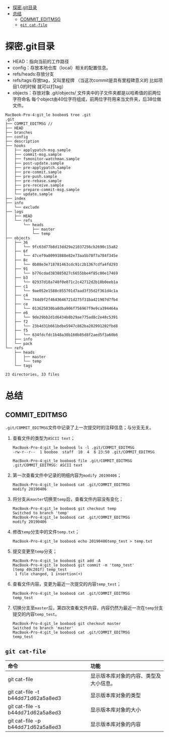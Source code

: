 <!-- TOC depthFrom:1 depthTo:6 withLinks:1 updateOnSave:1 orderedList:0 -->

- [探密.git目录](#探密git目录)
- [总结](#总结)
	- [COMMIT_EDITMSG](#commiteditmsg)
	- [`git cat-file`](#git-cat-file)

<!-- /TOC -->
# 探密.git目录

* HEAD：指向当前的工作路径
* config：存放本地仓库（local）相关的配置信息。
* refs/heads:存放分支
* refs/tags:存放tag，又叫里程牌 （当这次commit是具有里程碑意义的 比如项目1.0的时候 就可以打tag）
* objects：存放对象 .git/objects/ 文件夹中的子文件夹都是以哈希值的前两位字符命名 每个object由40位字符组成，前两位字符用来当文件夹，后38位做文件。

```shell
MacBook-Pro-4:git_le booboo$ tree .git
.git
├── COMMIT_EDITMSG //
├── HEAD
├── branches
├── config
├── description
├── hooks
│   ├── applypatch-msg.sample
│   ├── commit-msg.sample
│   ├── fsmonitor-watchman.sample
│   ├── post-update.sample
│   ├── pre-applypatch.sample
│   ├── pre-commit.sample
│   ├── pre-push.sample
│   ├── pre-rebase.sample
│   ├── pre-receive.sample
│   ├── prepare-commit-msg.sample
│   └── update.sample
├── index
├── info
│   └── exclude
├── logs
│   ├── HEAD
│   └── refs
│       └── heads
│           ├── master
│           └── temp
├── objects
│   ├── 36
│   │   └── 9fc63d77b8d13dd29a21037256cb2690c15a82
│   ├── 6f
│   │   └── 47cef9a80991888e82e73aa5b78f7a784f345e
│   ├── 8c
│   │   └── 0b88e3e718781463cdc91c2b1367cdfa4fd293
│   ├── 91
│   │   └── b776cdad383885027c6655bbe4f85c00e17469
│   ├── b3
│   │   └── 02937d18a748f0e071c2c42712d2b18b0eeb1a
│   ├── c1
│   │   └── 9ae052e1588c855701d7aad3f35d2f361d4c1a
│   ├── c4
│   │   └── 744d9f2f4643646721d275f31ba421907d7fb4
│   ├── ce
│   │   └── 013625030ba8dba906f756967f9e9ca394464a
│   ├── e6
│   │   └── 9de29bb2d1d6434b8b29ae775ad8c2e48c5391
│   ├── f2
│   │   └── 23b4d31b661bdbe5947c862ba202991202fbd8
│   ├── f5
│   │   └── 634fdcfdc1b48a30b160b85d8f2aed5f3a60b6
│   ├── info
│   └── pack
└── refs
    ├── heads
    │   ├── master
    │   └── temp
    └── tags

23 directories, 33 files

```
# 总结

## COMMIT_EDITMSG

`.git/COMMIT_EDITMSG`文件中记录了上一次提交时的注释信息；与分支无关。

1. 查看文件的类型为`ASCII text`；

	```shell
	MacBook-Pro-4:git_le booboo$ ls -l .git/COMMIT_EDITMSG
	-rw-r--r--  1 booboo  staff  10  4  6 23:50 .git/COMMIT_EDITMSG

	MacBook-Pro-4:git_le booboo$ file .git/COMMIT_EDITMSG
	.git/COMMIT_EDITMSG: ASCII text
	```

2. 第一次查看文件中记录的明细内容为`modify 20190406`；

	```shell
	MacBook-Pro-4:git_le booboo$ cat .git/COMMIT_EDITMSG
	modify 20190406
	```

3. 将分支从`master`切换至`temp`后，查看文件内容没有变化；

	```shell
	MacBook-Pro-4:git_le booboo$ git checkout temp
	Switched to branch 'temp'
	MacBook-Pro-4:git_le booboo$ cat .git/COMMIT_EDITMSG
	modify 20190406
	```

4. 修改`temp`分支中的文件`temp.txt`；

	```shell
	MacBook-Pro-4:git_le booboo$ echo 20190406temp_test > temp.txt
	```

5. 提交变更至`temp`分支；

	```shell
	MacBook-Pro-4:git_le booboo$ git add -A
	MacBook-Pro-4:git_le booboo$ git commit -m 'temp_test'
	[temp 49c201f] temp_test
	 1 file changed, 1 insertion(+)
	```

6. 查看文件内容，变更为最近一次提交的内容`temp_test`；

	```shell
	MacBook-Pro-4:git_le booboo$ cat .git/COMMIT_EDITMSG
	temp_test
	```

7. 切换分支至`master`后，第四次查看文件内容，内容仍然为最近一次在`temp`分支提交的内容`temp_test`。

	```shell
	MacBook-Pro-4:git_le booboo$ git checkout master
	Switched to branch 'master'
	MacBook-Pro-4:git_le booboo$ cat .git/COMMIT_EDITMSG
	temp_test
	```

## `git cat-file`

|命令|功能|
|:--|:--|
|git cat-file |显示版本库对象的内容、类型及大小信息。|
|git cat-file -t b44dd71d62a5a8ed3 |显示版本库对象的类型|
|git cat-file -s b44dd71d62a5a8ed3 |显示版本库对象的大小|
|git cat-file -p b44dd71d62a5a8ed3 |显示版本库对象的内容|

